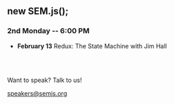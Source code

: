 ##  new SEM.js();
### 2nd Monday -- 6:00 PM

- **February 13** Redux: The State Machine with Jim Hall
<br />
<br />

Want to speak? Talk to us! 

speakers@semjs.org

